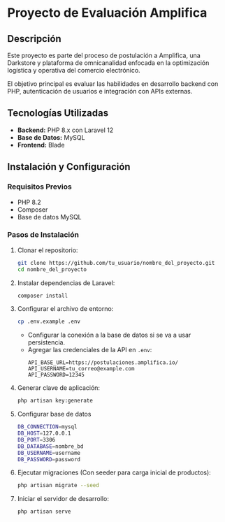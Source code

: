 # Proyecto de Evaluación Amplifica

## Descripción
Este proyecto es parte del proceso de postulación a Amplifica, una Darkstore y plataforma de omnicanalidad enfocada en la optimización logística y operativa del comercio electrónico.

El objetivo principal es evaluar las habilidades en desarrollo backend con PHP, autenticación de usuarios e integración con APIs externas.

## Tecnologías Utilizadas
- **Backend:** PHP 8.x con Laravel 12
- **Base de Datos:** MySQL
- **Frontend:** Blade

## Instalación y Configuración
### Requisitos Previos
- PHP 8.2
- Composer
- Base de datos MySQL

### Pasos de Instalación
1. Clonar el repositorio:
   ```sh
   git clone https://github.com/tu_usuario/nombre_del_proyecto.git
   cd nombre_del_proyecto
   ```
2. Instalar dependencias de Laravel:
   ```sh
   composer install
   ```
3. Configurar el archivo de entorno:
   ```sh
   cp .env.example .env
   ```
    - Configurar la conexión a la base de datos si se va a usar persistencia.
    - Agregar las credenciales de la API en `.env`:
      ```env
      API_BASE_URL=https://postulaciones.amplifica.io/
      API_USERNAME=tu_correo@example.com
      API_PASSWORD=12345
      ```
4. Generar clave de aplicación:
   ```sh
   php artisan key:generate
   ```
5. Configurar base de datos
   ```sh
   DB_CONNECTION=mysql
   DB_HOST=127.0.0.1
   DB_PORT=3306
   DB_DATABASE=nombre_bd
   DB_USERNAME=username
   DB_PASSWORD=password
   ```
5. Ejecutar migraciones (Con seeder para carga inicial de productos):
   ```sh
   php artisan migrate --seed
   ```
6. Iniciar el servidor de desarrollo:
   ```sh
   php artisan serve
   ```

